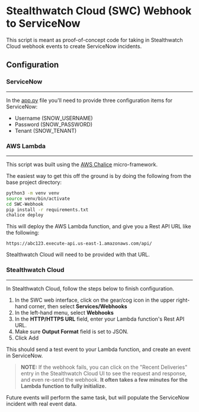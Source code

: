 # Stealthwatch Cloud (SWC) Webhook to ServiceNow

This script is meant as proof-of-concept code for taking in Stealthwatch Cloud webhook events to create ServiceNow incidents.

## Configuration

### ServiceNow
***
In the [app.py](SWC-Webhook/app.py) file you'll need to provide three configuration items for ServiceNow:

* Username (SNOW_USERNAME)
* Password (SNOW_PASSWORD)
* Tenant (SNOW_TENANT)

### AWS Lambda
***
This script was built using the [AWS Chalice](https://github.com/aws/chalice) micro-framework.

The easiest way to get this off the ground is by doing the following from the base project directory:

```bash
python3 -m venv venv
source venv/bin/activate
cd SWC-Webhook
pip install -r requirements.txt
chalice deploy
```

This will deploy the AWS Lambda function, and give you a Rest API URL like the following:

```
https://abc123.execute-api.us-east-1.amazonaws.com/api/
```

Stealthwatch Cloud will need to be provided with that URL.

### Stealthwatch Cloud
***
In Stealthwatch Cloud, follow the steps below to finish configuration.

1. In the SWC web interface, click on the gear/cog icon in the upper right-hand corner, then select **Services/Webhooks**
2. In the left-hand menu, select **Webhooks**
3. In the **HTTP/HTTPS URL** field, enter your Lambda function's Rest API URL.
4. Make sure **Output Format** field is set to JSON.
5. Click Add

This should send a test event to your Lambda function, and create an event in ServiceNow.

> **NOTE:** If the webhook fails, you can click on the "Recent Deliveries" entry in the Stealthwatch Cloud UI to see the request and response, and even re-send the webhook.  **It often takes a few minutes for the Lambda function to fully initialize.**

Future events will perform the same task, but will populate the ServiceNow incident with real event data.
